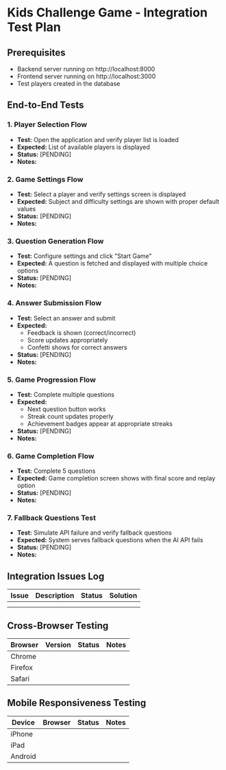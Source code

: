 # Kids Challenge Game - Integration Test Plan

## Prerequisites
- Backend server running on http://localhost:8000
- Frontend server running on http://localhost:3000
- Test players created in the database

## End-to-End Tests

### 1. Player Selection Flow
- **Test:** Open the application and verify player list is loaded
- **Expected:** List of available players is displayed
- **Status:** [PENDING]
- **Notes:** 

### 2. Game Settings Flow
- **Test:** Select a player and verify settings screen is displayed
- **Expected:** Subject and difficulty settings are shown with proper default values
- **Status:** [PENDING]
- **Notes:** 

### 3. Question Generation Flow
- **Test:** Configure settings and click "Start Game"
- **Expected:** A question is fetched and displayed with multiple choice options
- **Status:** [PENDING]
- **Notes:** 

### 4. Answer Submission Flow
- **Test:** Select an answer and submit
- **Expected:** 
  - Feedback is shown (correct/incorrect)
  - Score updates appropriately
  - Confetti shows for correct answers
- **Status:** [PENDING]
- **Notes:** 

### 5. Game Progression Flow
- **Test:** Complete multiple questions
- **Expected:** 
  - Next question button works
  - Streak count updates properly
  - Achievement badges appear at appropriate streaks
- **Status:** [PENDING]
- **Notes:** 

### 6. Game Completion Flow
- **Test:** Complete 5 questions
- **Expected:** Game completion screen shows with final score and replay option
- **Status:** [PENDING]
- **Notes:** 

### 7. Fallback Questions Test
- **Test:** Simulate API failure and verify fallback questions
- **Expected:** System serves fallback questions when the AI API fails
- **Status:** [PENDING]
- **Notes:** 

## Integration Issues Log

| Issue | Description | Status | Solution |
|-------|-------------|--------|----------|
|       |             |        |          |
|       |             |        |          |

## Cross-Browser Testing

| Browser | Version | Status | Notes |
|---------|---------|--------|-------|
| Chrome  |         |        |       |
| Firefox |         |        |       |
| Safari  |         |        |       |

## Mobile Responsiveness Testing

| Device | Browser | Status | Notes |
|--------|---------|--------|-------|
| iPhone |         |        |       |
| iPad   |         |        |       |
| Android|         |        |       | 